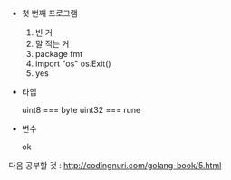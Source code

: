- 첫 번째 프로그램

    1. 빈 거
    2. 말 적는 거
    3. package fmt
    4. import "os"
        os.Exit()
    5. yes

- 타입

    uint8 === byte
    uint32 === rune

- 변수

    ok

다음 공부할 것 : http://codingnuri.com/golang-book/5.html